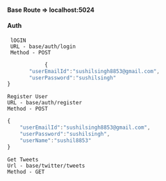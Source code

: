 #### 

#### Base Route  => localhost:5024

#### Auth
     lOGIN 
     URL - base/auth/login
     Method - POST


 ```javascript
             {
	    "userEmailId":"sushilsingh8853@gmail.com",
	    "userPassword":"sushilsingh"
}
```

    Register User
    URL - base/auth/register
    Method - POST


```javascript
{
	"userEmailId":"sushilsingh8853@gmail.com",
	"userPassword":"sushilsingh",
	"userName":"sushil8853"
}
```

    Get Tweets
    Url - base/twitter/tweets
    Method - GET
